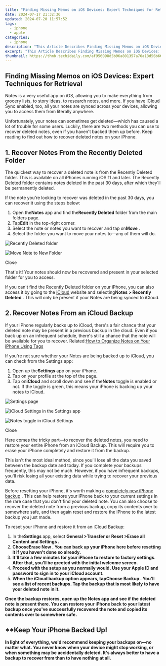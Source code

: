 ```yaml
---
title: "Finding Missing Memos on iOS Devices: Expert Techniques for Retrieval"
date: 2024-07-17 21:32:36
updated: 2024-07-20 11:57:52
tags:
  - iphone
  - apple
categories:
  - iphone
description: "This Article Describes Finding Missing Memos on iOS Devices: Expert Techniques for Retrieval"
excerpt: "This Article Describes Finding Missing Memos on iOS Devices: Expert Techniques for Retrieval"
thumbnail: https://thmb.techidaily.com/af956098d5b96a801357a76a13d56b662de68774c389334d69f7a5956a829c6f.jpg
---
```


## Finding Missing Memos on iOS Devices: Expert Techniques for Retrieval

 Notes is a very useful app on iOS, allowing you to make everything from grocery lists, to story ideas, to research notes, and more. If you have iCloud Sync enabled, too, all your notes are synced across your devices, allowing you to access them from literally anywhere.

 Unfortunately, your notes can sometimes get deleted—which has caused a lot of trouble for some users. Luckily, there are two methods you can use to recover deleted notes, even if you haven't backed them up before. Keep reading to find out how to recover deleted notes on your iPhone.

## 1\. Recover Notes From the Recently Deleted Folder

 The quickest way to recover a deleted note is from the Recently Deleted folder. This is available on all iPhones running iOS 11 and later. The Recently Deleted folder contains notes deleted in the past 30 days, after which they'll be permanently deleted.

 If the note you're looking to recover was deleted in the past 30 days, you can recover it using the steps below:

1. Open the**Notes** app and find the**Recently Deleted** folder from the main folders page.
2. Tap**Edit** in the top-right corner.
3. Select the note or notes you want to recover and tap on**Move** .
4. Select the folder you want to move your notes to—any of them will do.

![Recently Deleted folder](https://static1.makeuseofimages.com/wordpress/wp-content/uploads/2021/12/Recover-Deleted-Notes-iPhone-Recently-Deleted.jpg)

![Move Note to New Folder](https://static1.makeuseofimages.com/wordpress/wp-content/uploads/2021/12/Recover-Deleted-Notes-iPhone-Move.jpg)

Close

 That's it! Your notes should now be recovered and present in your selected folder for you to access.

 If you can't find the Recently Deleted folder on your iPhone, you can also access it by going to the [iCloud](https://icloud.com/) website and selecting**Notes > Recently Deleted** . This will only be present if your Notes are being synced to iCloud.

## 2\. Recover Notes From an iCloud Backup

 If your iPhone regularly backs up to iCloud, there's a fair chance that your deleted note may be present in a previous backup in the cloud. Even if you back up on an infrequent schedule, there's still a chance that the note will be available for you to recover. Related:[How to Organize Notes on Your iPhone Using Tags](https://www.makeuseof.com/how-to-use-tags-in-apple-notes/)

 If you're not sure whether your Notes are being backed up to iCloud, you can check from the Settings app:

1. Open up the**Settings** app on your iPhone.
2. Tap on your profile at the top of the page.
3. Tap on**iCloud** and scroll down and see if the**Notes** toggle is enabled or not. If the toggle is green, this means your iPhone is backing up your notes to iCloud.

![Settings page](https://static1.makeuseofimages.com/wordpress/wp-content/uploads/2021/12/Recover-Deleted-Notes-iPhone-Settings.jpg)

![iCloud Settings in the Settings app](https://static1.makeuseofimages.com/wordpress/wp-content/uploads/2021/12/Recover-Deleted-Notes-iPhone-iCloud.jpg)

![Notes toggle in iCloud Settings](https://static1.makeuseofimages.com/wordpress/wp-content/uploads/2021/12/Recover-Deleted-Notes-iPhone-Settings-Notes.jpg)

Close

 Here comes the tricky part—to recover the deleted notes, you need to restore your entire iPhone from an iCloud Backup. This will require you to erase your iPhone completely and restore it from the backup.

 This isn't the most ideal method, since you'll lose all the data you saved between the backup date and today. If you complete your backups frequently, this may not be much. However, if you have infrequent backups, you'll risk losing all your existing data while trying to recover your previous data.

 Before resetting your iPhone, it's worth making a [completely new iPhone backup](https://www.makeuseof.com/tag/how-to-backup-iphone-ipad/) . This can help restore your iPhone back to your current settings in the rare case that you don't find your deleted note. You can also choose to recover the deleted note from a previous backup, copy its contents over to somewhere safe, and then again reset and restore the iPhone to the latest backup you just made.

To reset your iPhone and restore it from an iCloud Backup:

1. In the**Settings** app, select **General \>Transfer or Reset \>Erase all Content and Settings .**
2. **ChooseErase Now . You can back up your iPhone here before resetting it if you haven't done so already.**
3. **It'll take a few minutes for your iPhone to restore to factory settings. After that, you'll be greeted with the initial welcome screen.**
4. **Proceed with the setup as you normally would. Use your Apple ID and password to sign in to your iCloud account.**
5. **When the iCloud backup option appears, tapChoose Backup . You'll see a list of recent backups. Tap the backup that is most likely to have your deleted note in it.**

 **Once the backup restores, open up the Notes app and see if the deleted note is present there. You can restore your iPhone back to your latest backup once you've successfully recovered the note and copied its contents over to somewhere safe.**

## ****Keep Your iPhone Backed Up!**

 **In light of everything, we'd recommend keeping your backups on—no matter what. You never know when your device might stop working, or when something may be accidentally deleted. It's always better to have a backup to recover from than to have nothing at all.**

<ins class="adsbygoogle"
     style="display:block"
     data-ad-format="autorelaxed"
     data-ad-client="ca-pub-7571918770474297"
     data-ad-slot="1223367746"></ins>



<ins class="adsbygoogle"
     style="display:block"
     data-ad-client="ca-pub-7571918770474297"
     data-ad-slot="8358498916"
     data-ad-format="auto"
     data-full-width-responsive="true"></ins>
